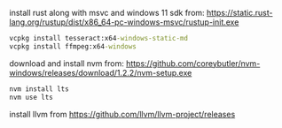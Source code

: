 install rust along with msvc and windows 11 sdk
from: https://static.rust-lang.org/rustup/dist/x86_64-pc-windows-msvc/rustup-init.exe

```bat
vcpkg install tesseract:x64-windows-static-md
vcpkg install ffmpeg:x64-windows
```

download and install nvm from: https://github.com/coreybutler/nvm-windows/releases/download/1.2.2/nvm-setup.exe

```bat
nvm install lts
nvm use lts
```

install llvm from https://github.com/llvm/llvm-project/releases
